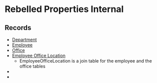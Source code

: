 # Rebelled Properties Internal




## Records
- [Department](./Department/Department.md)
- [Employee](./Employee/EmployeeTable.md)
- [Office](./Office/OfficeTable.md)
- [Employee Office Location]()
    - EmployeeOfficeLocation is a join table for the employee and the office tables
- []()
- []()